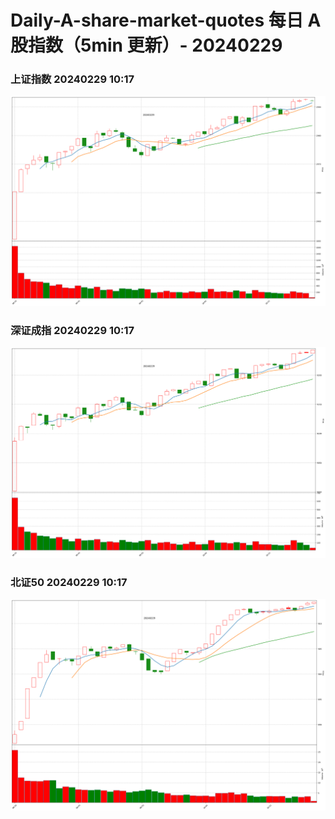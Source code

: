 
# Daily-A-share-market-quotes 每日 A 股指数（5min 更新）- 20240229

### 上证指数 20240229 10:17
![](./fig/2024/2/20240229-sh000001.png)

### 深证成指 20240229 10:17
![](./fig/2024/2/20240229-sz399001.png)

### 北证50 20240229 10:17
![](./fig/2024/2/20240229-bj899050.png)
